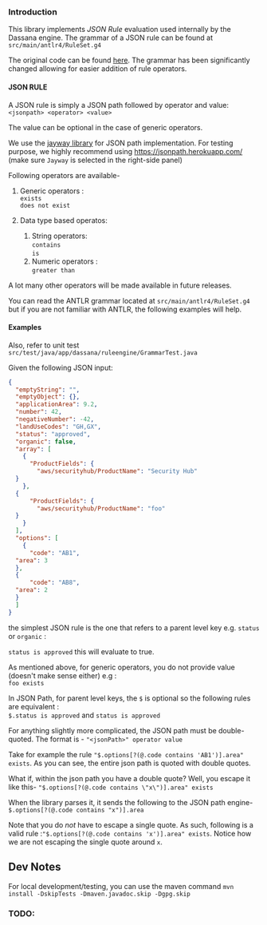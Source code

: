 
### Introduction

This library implements _JSON Rule_ evaluation used internally by the Dassana engine. The grammar of a JSON rule can be found at `src/main/antlr4/RuleSet.g4`

The original code can be found [here](https://github.com/stevenalexander/rules-evaluator). The grammar has been significantly changed allowing for easier addition of rule operators.

#### JSON RULE

A JSON rule is simply a JSON path followed by operator and value:  
`<jsonpath> <operator> <value>`

The value can be optional in the case of generic operators.

We use the [jayway library](https://github.com/json-path/JsonPath) for JSON path implementation. For testing purpose, we highly recommend using https://jsonpath.herokuapp.com/ (make sure `Jayway` is selected in the right-side panel)

Following operators are available-

1. Generic operators :  
   `exists`  
   `does not exist`

2. Data type based operatos:
    1. String operators:  
       `contains`  
       `is`
    3. Numeric operators :  
       `greater than`

A lot many other operators will be made available in future releases.

You can read the ANTLR grammar located at `src/main/antlr4/RuleSet.g4` but if you are not familiar with ANTLR, the following examples will help.

#### Examples

Also, refer to unit test `src/test/java/app/dassana/ruleengine/GrammarTest.java`

Given the following JSON input:
```json  
{  
  "emptyString": "",  
  "emptyObject": {},  
  "applicationArea": 9.2,  
  "number": 42,  
  "negativeNumber": -42,  
  "landUseCodes": "GH,GX",  
  "status": "approved",  
  "organic": false,  
  "array": [  
    {  
      "ProductFields": {  
        "aws/securityhub/ProductName": "Security Hub"  
  }  
    },  
  {  
      "ProductFields": {  
        "aws/securityhub/ProductName": "foo"  
  }  
    }  
  ],  
  "options": [  
    {  
      "code": "AB1",  
  "area": 3  
  },  
  {  
      "code": "AB8",  
  "area": 2  
  }  
  ]  
} 
```  

the simplest JSON rule is the one that refers to a parent level key e.g. `status` or `organic` :

`status is approved` this will evaluate to true.

As mentioned above, for generic operators, you do not provide value (doesn't make sense either) e.g :  
`foo exists`

In JSON Path, for parent level keys, the `$` is optional so the following rules are equivalent :  
`$.status is approved` and `status is approved`

For anything slightly more complicated, the JSON path must be double-quoted. The format is - `"<jsonPath>" operator value`

Take for example the rule `"$.options[?(@.code contains 'AB1')].area" exists`. As you can see, the entire json path is quoted with double quotes.

What if, within the json path you have a double quote? Well, you escape it like this- `"$.options[?(@.code contains \"x\")].area" exists`

When the library parses it, it sends the following to the JSON path engine- `$.options[?(@.code contains "x")].area`

Note that you do *not* have to escape a single quote. As such, following is a valid rule :`"$.options[?(@.code contains 'x')].area" exists`. Notice how we are not escaping the single quote around `x`.

## Dev Notes
For local development/testing, you can use the maven command
`mvn install -DskipTests -Dmaven.javadoc.skip -Dgpg.skip`

### TODO:
